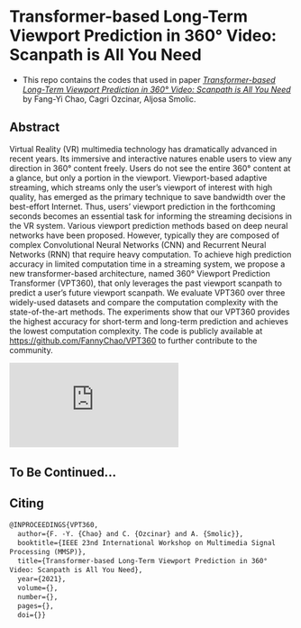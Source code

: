 # Transformer-based Long-Term Viewport Prediction in 360° Video: Scanpath is All You Need
- This repo contains the codes that used in paper [*Transformer-based Long-Term Viewport Prediction in 360° Video: Scanpath is All You Need*](https://www.researchgate.net/publication/353821903_Transformer-based_Long-Term_Viewport_Prediction_in_360_Video_Scanpath_is_All_You_Need) by Fang-Yi Chao, Cagri Ozcinar, Aljosa Smolic.

## Abstract
Virtual Reality (VR) multimedia technology has dramatically advanced in recent years. Its immersive and interactive natures enable users to view any direction in 360° content freely. Users do not see the entire 360° content at a glance, but only a portion in the viewport. Viewport-based adaptive streaming, which streams only the user’s viewport of interest with high quality, has emerged as the primary technique to save bandwidth over the best-effort Internet. Thus, users’ viewport prediction in the forthcoming seconds becomes an essential task for informing the streaming decisions in the VR system. Various viewport prediction methods based on deep neural networks have been proposed. However, typically they are composed of complex Convolutional Neural Networks (CNN) and Recurrent Neural Networks (RNN) that require heavy computation. To achieve high prediction accuracy in limited computation time in a streaming system, we propose a new transformer-based architecture, named 360° Viewport Prediction Transformer (VPT360), that only leverages the past viewport scanpath to predict a user’s future viewport scanpath. We evaluate VPT360 over three widely-used datasets and compare the computation complexity with the state-of-the-art methods. The experiments show that our VPT360 provides the highest accuracy for short-term and long-term prediction and achieves the lowest computation complexity. The code is publicly available at https://github.com/FannyChao/VPT360 to further contribute to the community.

![diagram](https://github.com/FannyChao/VPT360/blob/master/figs/scanpath.pdf)

## To Be Continued...


## Citing
```
@INPROCEEDINGS{VPT360,
  author={F. -Y. {Chao} and C. {Ozcinar} and A. {Smolic}},
  booktitle={IEEE 23nd International Workshop on Multimedia Signal Processing (MMSP)}, 
  title={Transformer-based Long-Term Viewport Prediction in 360° Video: Scanpath is All You Need}, 
  year={2021},
  volume={},
  number={},
  pages={},
  doi={}}
```
